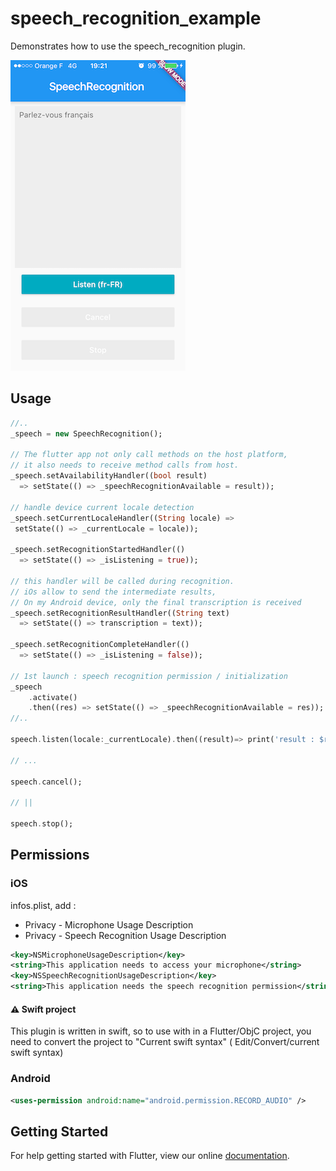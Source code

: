 # speech_recognition_example

Demonstrates how to use the speech_recognition plugin.

![screenshot](screenshot.png)

## Usage

```dart
//..
_speech = new SpeechRecognition();

// The flutter app not only call methods on the host platform,
// it also needs to receive method calls from host.
_speech.setAvailabilityHandler((bool result) 
  => setState(() => _speechRecognitionAvailable = result));

// handle device current locale detection
_speech.setCurrentLocaleHandler((String locale) =>
 setState(() => _currentLocale = locale));

_speech.setRecognitionStartedHandler(() 
  => setState(() => _isListening = true));

// this handler will be called during recognition. 
// iOs allow to send the intermediate results,
// On my Android device, only the final transcription is received
_speech.setRecognitionResultHandler((String text) 
  => setState(() => transcription = text));

_speech.setRecognitionCompleteHandler(() 
  => setState(() => _isListening = false));

// 1st launch : speech recognition permission / initialization
_speech
    .activate()
    .then((res) => setState(() => _speechRecognitionAvailable = res));
//..

speech.listen(locale:_currentLocale).then((result)=> print('result : $result'));

// ...

speech.cancel();

// ||

speech.stop();

```


## Permissions

### iOS

infos.plist, add :
- Privacy - Microphone Usage Description
- Privacy - Speech Recognition Usage Description

```xml
<key>NSMicrophoneUsageDescription</key>
<string>This application needs to access your microphone</string>
<key>NSSpeechRecognitionUsageDescription</key>
<string>This application needs the speech recognition permission</string>
```
#### :warning: Swift project

This plugin is written in swift, so to use with in a Flutter/ObjC project, 
you need to convert the project to "Current swift syntax" ( Edit/Convert/current swift syntax)  


### Android

```xml
<uses-permission android:name="android.permission.RECORD_AUDIO" />
```


## Getting Started

For help getting started with Flutter, view our online
[documentation](http://flutter.io/).
